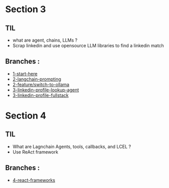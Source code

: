 # Section 3

## TIL

- what are agent, chains, LLMs ?
- Scrap linkedin and use opensource LLM libraries to find a linkedin match

## Branches :

- [1-start-here](https://github.com/Jun0S2/LangChain/tree/1-start-here)
- [2-langchain-prompting](https://github.com/Jun0S2/LangChain/tree/2-langchain-prompting)
- [2-feature/switch-to-ollama](https://github.com/Jun0S2/LangChain/tree/2-feature/switch-to-ollama)
- [3-linkedin-profile-lookup-agent](https://github.com/Jun0S2/LangChain/tree/3-linkedin-profile-lookup-agent)
- [3-linkedin-profile-fullstack](https://github.com/Jun0S2/LangChain/tree/3-linkedin-profile-fullstack)

# Section 4

## TIL

- What are Lagnchain Agents, tools, callbacks, and LCEL ?
- Use ReAct framework

## Branches :

- [4-react-frameworks](https://github.com/Jun0S2/LangChain/tree/4-react-frameworks)
